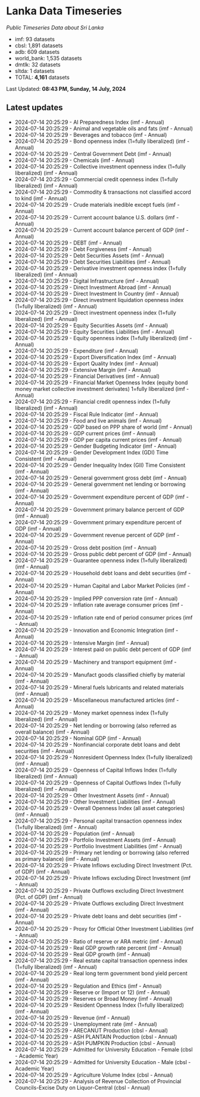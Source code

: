 # Lanka Data Timeseries
*Public Timeseries Data about Sri Lanka*

* imf: 93 datasets
* cbsl: 1,891 datasets
* adb: 609 datasets
* world_bank: 1,535 datasets
* dmtlk: 32 datasets
* sltda: 1 datasets
* TOTAL: **4,161** datasets

Last Updated: **08:43 PM, Sunday, 14 July, 2024**

## Latest updates

* 2024-07-14 20:25:29 - AI Preparedness Index (imf - Annual)
* 2024-07-14 20:25:29 - Animal and vegetable oils and fats (imf - Annual)
* 2024-07-14 20:25:29 - Beverages and tobacco (imf - Annual)
* 2024-07-14 20:25:29 - Bond openness index (1=fully liberalized) (imf - Annual)
* 2024-07-14 20:25:29 - Central Government Debt (imf - Annual)
* 2024-07-14 20:25:29 - Chemicals (imf - Annual)
* 2024-07-14 20:25:29 - Collective investment openness index (1=fully liberalized) (imf - Annual)
* 2024-07-14 20:25:29 - Commercial credit openness index (1=fully liberalized) (imf - Annual)
* 2024-07-14 20:25:29 - Commodity & transactions not classified accord to kind (imf - Annual)
* 2024-07-14 20:25:29 - Crude materials inedible except fuels (imf - Annual)
* 2024-07-14 20:25:29 - Current account balance U.S. dollars (imf - Annual)
* 2024-07-14 20:25:29 - Current account balance percent of GDP (imf - Annual)
* 2024-07-14 20:25:29 - DEBT (imf - Annual)
* 2024-07-14 20:25:29 - Debt Forgiveness (imf - Annual)
* 2024-07-14 20:25:29 - Debt Securities Assets (imf - Annual)
* 2024-07-14 20:25:29 - Debt Securities Liabilities (imf - Annual)
* 2024-07-14 20:25:29 - Derivative investment openness index (1=fully liberalized) (imf - Annual)
* 2024-07-14 20:25:29 - Digital Infrastructure (imf - Annual)
* 2024-07-14 20:25:29 - Direct Investment Abroad (imf - Annual)
* 2024-07-14 20:25:29 - Direct Investment In Country (imf - Annual)
* 2024-07-14 20:25:29 - Direct investment liquidation openness index (1=fully liberalized) (imf - Annual)
* 2024-07-14 20:25:29 - Direct investment openness index (1=fully liberalized) (imf - Annual)
* 2024-07-14 20:25:29 - Equity Securities Assets (imf - Annual)
* 2024-07-14 20:25:29 - Equity Securities Liabilities (imf - Annual)
* 2024-07-14 20:25:29 - Equity openness index (1=fully liberalized) (imf - Annual)
* 2024-07-14 20:25:29 - Expenditure (imf - Annual)
* 2024-07-14 20:25:29 - Export Diversification Index (imf - Annual)
* 2024-07-14 20:25:29 - Export Quality Index (imf - Annual)
* 2024-07-14 20:25:29 - Extensive Margin (imf - Annual)
* 2024-07-14 20:25:29 - Financial Derivatives (imf - Annual)
* 2024-07-14 20:25:29 - Financial Market Openness Index (equity bond money market collective investment derivates) 1=fully liberalized (imf - Annual)
* 2024-07-14 20:25:29 - Financial credit openness index (1=fully liberalized) (imf - Annual)
* 2024-07-14 20:25:29 - Fiscal Rule Indicator (imf - Annual)
* 2024-07-14 20:25:29 - Food and live animals (imf - Annual)
* 2024-07-14 20:25:29 - GDP based on PPP share of world (imf - Annual)
* 2024-07-14 20:25:29 - GDP current prices (imf - Annual)
* 2024-07-14 20:25:29 - GDP per capita current prices (imf - Annual)
* 2024-07-14 20:25:29 - Gender Budgeting Indicator (imf - Annual)
* 2024-07-14 20:25:29 - Gender Development Index (GDI) Time Consistent (imf - Annual)
* 2024-07-14 20:25:29 - Gender Inequality Index (GII) Time Consistent (imf - Annual)
* 2024-07-14 20:25:29 - General government gross debt (imf - Annual)
* 2024-07-14 20:25:29 - General government net lending or borrowing (imf - Annual)
* 2024-07-14 20:25:29 - Government expenditure percent of GDP (imf - Annual)
* 2024-07-14 20:25:29 - Government primary balance percent of GDP (imf - Annual)
* 2024-07-14 20:25:29 - Government primary expenditure percent of GDP (imf - Annual)
* 2024-07-14 20:25:29 - Government revenue percent of GDP (imf - Annual)
* 2024-07-14 20:25:29 - Gross debt position (imf - Annual)
* 2024-07-14 20:25:29 - Gross public debt percent of GDP (imf - Annual)
* 2024-07-14 20:25:29 - Guarantee openness index (1=fully liberalized) (imf - Annual)
* 2024-07-14 20:25:29 - Household debt loans and debt securities (imf - Annual)
* 2024-07-14 20:25:29 - Human Capital and Labor Market Policies (imf - Annual)
* 2024-07-14 20:25:29 - Implied PPP conversion rate (imf - Annual)
* 2024-07-14 20:25:29 - Inflation rate average consumer prices (imf - Annual)
* 2024-07-14 20:25:29 - Inflation rate end of period consumer prices (imf - Annual)
* 2024-07-14 20:25:29 - Innovation and Economic Integration (imf - Annual)
* 2024-07-14 20:25:29 - Intensive Margin (imf - Annual)
* 2024-07-14 20:25:29 - Interest paid on public debt percent of GDP (imf - Annual)
* 2024-07-14 20:25:29 - Machinery and transport equipment (imf - Annual)
* 2024-07-14 20:25:29 - Manufact goods classified chiefly by material (imf - Annual)
* 2024-07-14 20:25:29 - Mineral fuels lubricants and related materials (imf - Annual)
* 2024-07-14 20:25:29 - Miscellaneous manufactured articles (imf - Annual)
* 2024-07-14 20:25:29 - Money market openness index (1=fully liberalized) (imf - Annual)
* 2024-07-14 20:25:29 - Net lending or borrowing (also referred as overall balance) (imf - Annual)
* 2024-07-14 20:25:29 - Nominal GDP (imf - Annual)
* 2024-07-14 20:25:29 - Nonfinancial corporate debt loans and debt securities (imf - Annual)
* 2024-07-14 20:25:29 - Nonresident Openness Index (1=fully liberalized) (imf - Annual)
* 2024-07-14 20:25:29 - Openness of Capital Inflows Index (1=fully liberalized) (imf - Annual)
* 2024-07-14 20:25:29 - Openness of Capital Outflows Index (1=fully liberalized) (imf - Annual)
* 2024-07-14 20:25:29 - Other Investment Assets (imf - Annual)
* 2024-07-14 20:25:29 - Other Investment Liabilities (imf - Annual)
* 2024-07-14 20:25:29 - Overall Openness Index (all asset categories) (imf - Annual)
* 2024-07-14 20:25:29 - Personal capital transaction openness index (1=fully liberalized) (imf - Annual)
* 2024-07-14 20:25:29 - Population (imf - Annual)
* 2024-07-14 20:25:29 - Portfolio Investment Assets (imf - Annual)
* 2024-07-14 20:25:29 - Portfolio Investment Liabilities (imf - Annual)
* 2024-07-14 20:25:29 - Primary net lending or borrowing (also referred as primary balance) (imf - Annual)
* 2024-07-14 20:25:29 - Private Inflows excluding Direct Investment (Pct. of GDP) (imf - Annual)
* 2024-07-14 20:25:29 - Private Inflows excluding Direct Investment (imf - Annual)
* 2024-07-14 20:25:29 - Private Outflows excluding Direct Investment (Pct. of GDP) (imf - Annual)
* 2024-07-14 20:25:29 - Private Outflows excluding Direct Investment (imf - Annual)
* 2024-07-14 20:25:29 - Private debt loans and debt securities (imf - Annual)
* 2024-07-14 20:25:29 - Proxy for Official Other Investment Liabilities (imf - Annual)
* 2024-07-14 20:25:29 - Ratio of reserve or ARA metric (imf - Annual)
* 2024-07-14 20:25:29 - Real GDP growth rate percent (imf - Annual)
* 2024-07-14 20:25:29 - Real GDP growth (imf - Annual)
* 2024-07-14 20:25:29 - Real estate capital transaction openness index (1=fully liberalized) (imf - Annual)
* 2024-07-14 20:25:29 - Real long term government bond yield percent (imf - Annual)
* 2024-07-14 20:25:29 - Regulation and Ethics (imf - Annual)
* 2024-07-14 20:25:29 - Reserve or (Import or 12) (imf - Annual)
* 2024-07-14 20:25:29 - Reserves or Broad Money (imf - Annual)
* 2024-07-14 20:25:29 - Resident Openness Index (1=fully liberalized) (imf - Annual)
* 2024-07-14 20:25:29 - Revenue (imf - Annual)
* 2024-07-14 20:25:29 - Unemployment rate (imf - Annual)
* 2024-07-14 20:25:29 - ARECANUT Production (cbsl - Annual)
* 2024-07-14 20:25:29 - ASH PLANTAIN Production (cbsl - Annual)
* 2024-07-14 20:25:29 - ASH PUMPKIN Production (cbsl - Annual)
* 2024-07-14 20:25:29 - Admitted for University Education - Female (cbsl - Academic Year)
* 2024-07-14 20:25:29 - Admitted for University Education - Male (cbsl - Academic Year)
* 2024-07-14 20:25:29 - Agriculture Volume Index (cbsl - Annual)
* 2024-07-14 20:25:29 - Analysis of Revenue Collection of Provincial Councils-Excise Duty on Liquor-Central (cbsl - Annual)
